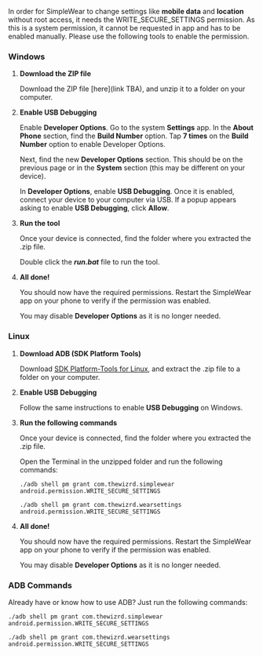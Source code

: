 In order for SimpleWear to change settings like **mobile data** and **location** without root access, it needs the WRITE_SECURE_SETTINGS permission. As this is a system permission, it cannot be requested in app and has to be enabled manually. Please use the following tools to enable the permission.

### **Windows**
1. **Download the ZIP file**

    Download the ZIP file [here](link TBA), and unzip it to a folder on your computer.

2. **Enable USB Debugging**

    Enable **Developer Options**. Go to the system **Settings** app. In the **About Phone** section, find the **Build Number** option. Tap **7 times** on the **Build Number** option to enable Developer Options.

    Next, find the new **Developer Options** section. This should be on the previous page or in the **System** section (this may be different on your device).

    In **Developer Options**, enable **USB Debugging**. Once it is enabled, connect your device to your computer via USB. If a popup appears asking to enable **USB Debugging**, click **Allow**.

3. **Run the tool**

    Once your device is connected, find the folder where you extracted the .zip file.

    Double click the _**run.bat**_ file to run the tool.

4. **All done!**

    You should now have the required permissions. Restart the SimpleWear app on your phone to verify if the permission was enabled.

    You may disable **Developer Options** as it is no longer needed.

### **Linux**
1. **Download ADB (SDK Platform Tools)**

    Download [SDK Platform-Tools for Linux](https://developer.android.com/studio/releases/platform-tools.html), and extract the .zip file to a folder on your computer.

2. **Enable USB Debugging**

    Follow the same instructions to enable **USB Debugging** on Windows.

3. **Run the following commands**

    Once your device is connected, find the folder where you extracted the .zip file. 

    Open the Terminal in the unzipped folder and run the following commands:

    `./adb shell pm grant com.thewizrd.simplewear android.permission.WRITE_SECURE_SETTINGS`

    `./adb shell pm grant com.thewizrd.wearsettings android.permission.WRITE_SECURE_SETTINGS`

4. **All done!**

    You should now have the required permissions. Restart the SimpleWear app on your phone to verify if the permission was enabled.

    You may disable **Developer Options** as it is no longer needed.

### ADB Commands
Already have or know how to use ADB? Just run the following commands:

`./adb shell pm grant com.thewizrd.simplewear android.permission.WRITE_SECURE_SETTINGS`

`./adb shell pm grant com.thewizrd.wearsettings android.permission.WRITE_SECURE_SETTINGS`
